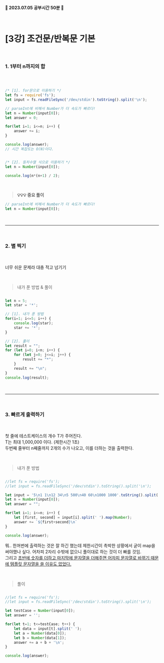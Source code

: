 <b> 🐰 2023.07.05 공부시간 50분 🐰 </b>

<br/>

# [3강] 조건문/반복문 기본 

<br/>


### 1. 1부터 n까지의 합

<br/>


```javaScript

/* [1]. for문으로 이용하기 */
let fs = require('fs');
let input = fs.readFileSync('/dev/stdin').toString().split('\n');

// parseInt에 비해서 Number가 더 속도가 빠르다!
let n = Number(input[0]);
let answer = 0;

for(let i=1; i<=n; i++) {
	answer += i;
}

console.log(answer);
// 시간 복잡도는 O(N)이다.


/* [2]. 등차수열 식으로 이용하기 */
let n = Number(input[0]);

console.log(n*(n+1) / 2);

```

<br/>

> <b>💡💡💡 중요 풀이</b>
```javaScript
// parseInt에 비해서 Number가 더 속도가 빠르다!
let n = Number(input[0]);
```

<br/>

----

<br/>

### 2. 별 찍기

<br/> 

너무 쉬운 문제라 대충 적고 넘기기

<br/> 

> 내가 푼 방법 & 풀이
```javaScript

let n = 5;
let star = '*';

// [1]. 내가 푼 방법
for(i=1; i<=5; i++) {
	console.log(star);
	star += '*';
} 

// [2]. 풀이
let result = "";
for (let i=0; i<n; i++) {
    for (let j=0; j<=i; j++) {
        result += "*";
    }
    result += "\n";
}
console.log(result);

```

<br/>

----

<br/>

### 3. 빠르게 출력하기 

<br/> 

첫 줄에 테스트케이스의 개수 T가 주어진다. <br/>
T는 최대 1,000,000 이다. (제한시간 1초) <br/>
두번째 줄부터 n째줄까지 2개의 수가 나오고, 이를 더하는 것을 출력한다.

<br/> 

> 내가 푼 방법
```javaScript

//let fs = require('fs');
//let input = fs.readFileSync('/dev/stdin').toString().split('\n');

let input = '5\n1 1\n12 34\n5 500\n40 60\n1000 1000'.toString().split('\n');
let n = Number(input[0]);
let answer = "";

for(let i=1; i<=n; i++) {
	let [first, second] = input[i].split(' ').map(Number);
	answer += `${first+second}\n`
}

console.log(answer);

```
뭐.. 한꺼번에 출력하는 것은 잘 하긴 했는데 제한시간이 촉박한 상황에서 굳이 map을 써야했나 싶다. 
어차피 2자리 수밖에 없으니 풀이대로 하는 것이 더 빠를 것임. <br/>
그리고 <u>초반에 숫자를 더하고 마지막에 문자열을 더해주면 어차피 문자열로 바뀌기 때문에 템플릿 문자열을 쓸 이유도 없었다.</u>

<br/>

> 풀이

```javaScript

//let fs = require('fs');
//let input = fs.readFileSync('/dev/stdin').toString().split('\n');

let testCase = Number(input[0]);
let answer = '';

for(let t=1; t<=testCase; t++) {
    let data = input[t].split(' ');
    let a = Number(data[0]);
    let b = Number(data[1]);
    answer += a + b + '\n';
}

console.log(answer);

```
